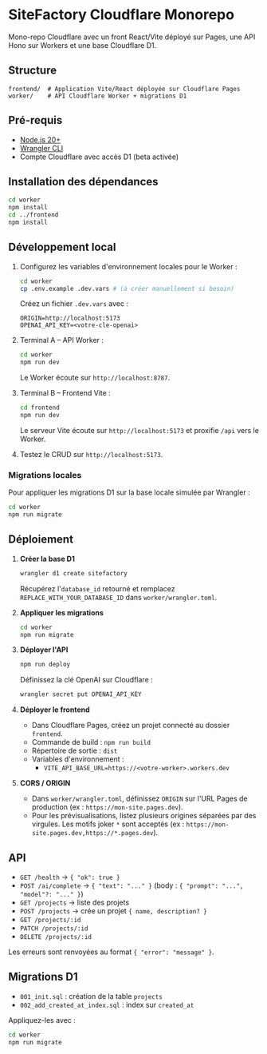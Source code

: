 # SiteFactory Cloudflare Monorepo

Mono-repo Cloudflare avec un front React/Vite déployé sur Pages, une API Hono sur Workers et une base Cloudflare D1.

## Structure

```
frontend/  # Application Vite/React déployée sur Cloudflare Pages
worker/    # API Cloudflare Worker + migrations D1
```

## Pré-requis

- [Node.js 20+](https://nodejs.org/)
- [Wrangler CLI](https://developers.cloudflare.com/workers/wrangler/install-and-update/)
- Compte Cloudflare avec accès D1 (beta activée)

## Installation des dépendances

```bash
cd worker
npm install
cd ../frontend
npm install
```

## Développement local

1. Configurez les variables d'environnement locales pour le Worker :

   ```bash
   cd worker
   cp .env.example .dev.vars # (à créer manuellement si besoin)
   ```

   Créez un fichier `.dev.vars` avec :

   ```
   ORIGIN=http://localhost:5173
   OPENAI_API_KEY=<votre-cle-openai>
   ```

2. Terminal A – API Worker :

   ```bash
   cd worker
   npm run dev
   ```

   Le Worker écoute sur `http://localhost:8787`.

3. Terminal B – Frontend Vite :

   ```bash
   cd frontend
   npm run dev
   ```

   Le serveur Vite écoute sur `http://localhost:5173` et proxifie `/api` vers le Worker.

4. Testez le CRUD sur `http://localhost:5173`.

### Migrations locales

Pour appliquer les migrations D1 sur la base locale simulée par Wrangler :

```bash
cd worker
npm run migrate
```

## Déploiement

1. **Créer la base D1**

   ```bash
   wrangler d1 create sitefactory
   ```

   Récupérez l'`database_id` retourné et remplacez `REPLACE_WITH_YOUR_DATABASE_ID` dans `worker/wrangler.toml`.

2. **Appliquer les migrations**

   ```bash
   cd worker
   npm run migrate
   ```

3. **Déployer l'API**

   ```bash
   npm run deploy
   ```

   Définissez la clé OpenAI sur Cloudflare :

   ```bash
   wrangler secret put OPENAI_API_KEY
   ```

4. **Déployer le frontend**

   - Dans Cloudflare Pages, créez un projet connecté au dossier `frontend`.
   - Commande de build : `npm run build`
   - Répertoire de sortie : `dist`
   - Variables d'environnement :
     - `VITE_API_BASE_URL=https://<votre-worker>.workers.dev`

5. **CORS / ORIGIN**

   - Dans `worker/wrangler.toml`, définissez `ORIGIN` sur l'URL Pages de production (ex : `https://mon-site.pages.dev`).
   - Pour les prévisualisations, listez plusieurs origines séparées par des virgules. Les motifs joker `*` sont acceptés (ex : `https://mon-site.pages.dev,https://*.pages.dev`).

## API

- `GET /health` → `{ "ok": true }`
- `POST /ai/complete` → `{ "text": "..." }` (body : `{ "prompt": "...", "model"?: "..." }`)
- `GET /projects` → liste des projets
- `POST /projects` → crée un projet `{ name, description? }`
- `GET /projects/:id`
- `PATCH /projects/:id`
- `DELETE /projects/:id`

Les erreurs sont renvoyées au format `{ "error": "message" }`.

## Migrations D1

- `001_init.sql` : création de la table `projects`
- `002_add_created_at_index.sql` : index sur `created_at`

Appliquez-les avec :

```bash
cd worker
npm run migrate
```

